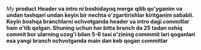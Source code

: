 *My* **product**
**Header va intro ni boshidayoq merge qilib qo'yganim
va undan tashqari undan keyin bir nechta o'zgartirishlar kiritganim sababli. Keyin boshqa branchlarni ochvotganda header va intro dagi commitlar
ham o'tib qolgan. Shuning uchun har bitta branch da 25 tadan oshiq commit bor
ularning uzog'i bilan 5-6 tasi o'zining commmit lari 
qoganlari esa yangi branch ochvotganda main dan keb qogan commitlar**
